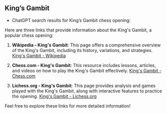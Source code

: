 ## King’s Gambit

 + ChatGPT search results for King’s Gambit chess opening:

Here are three links that provide information about the King's Gambit, a popular chess opening:

1. **Wikipedia - King's Gambit**: This page offers a comprehensive overview of the King's Gambit, including its history, variations, and strategies.
   [King's Gambit - Wikipedia](https://en.wikipedia.org/wiki/King%27s_Gambit)

2. **Chess.com - King's Gambit**: This resource includes lessons, articles, and videos on how to play the King's Gambit effectively.
   [King's Gambit - Chess.com](https://www.chess.com/openings/Kings-Gambit)

3. **Lichess.org - King's Gambit**: This page provides analysis and games played with the King's Gambit, along with interactive features to practice the opening.
   [King's Gambit - Lichess.org](https://lichess.org/opening/Kings%20Gambit)

Feel free to explore these links for more detailed information!